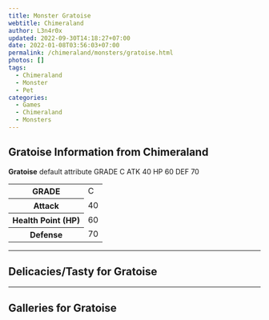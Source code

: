 ```yaml
---
title: Monster Gratoise
webtitle: Chimeraland
author: L3n4r0x
updated: 2022-09-30T14:18:27+07:00
date: 2022-01-08T03:56:03+07:00
permalink: /chimeraland/monsters/gratoise.html
photos: []
tags:
  - Chimeraland
  - Monster
  - Pet
categories:
  - Games
  - Chimeraland
  - Monsters
---
```


<section id="bootstrap-wrapper"><link rel="stylesheet" href="https://rawcdn.githack.com/dimaslanjaka/Web-Manajemen/0c3b5aa1813bd4abcd2c11bf3e37928b15c28664/css/bootstrap-5-3-0-alpha3-wrapper.css"/><h2 id="attribute">Gratoise Information from Chimeraland</h2><p><b>Gratoise</b> default attribute GRADE C ATK 40 HP 60 DEF 70<table><tr><th>GRADE</th><td>C</td></tr><tr><th>Attack</th><td>40</td></tr><tr><th>Health Point (HP)</th><td>60</td></tr><tr><th>Defense</th><td>70</td></tr></table></p><hr/><h2 id="delicacies">Delicacies/Tasty for Gratoise</h2><div class="text-white bg-dark"></div><hr/><div id="gallery"><h2>Galleries for Gratoise</h2><div class="row"></div></div></section>
